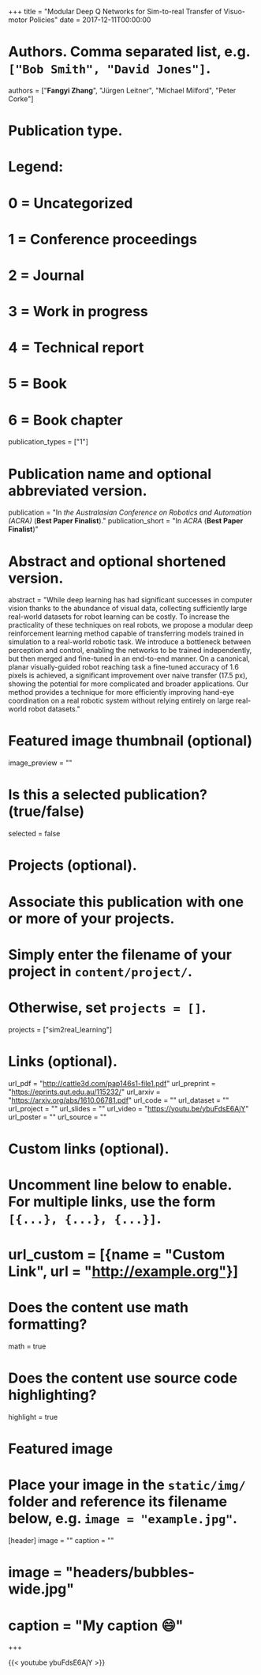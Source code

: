+++
title = "Modular Deep Q Networks for Sim-to-real Transfer of Visuo-motor Policies"
date = 2017-12-11T00:00:00

# Authors. Comma separated list, e.g. `["Bob Smith", "David Jones"]`.
authors = ["**Fangyi Zhang**", "Jürgen Leitner", "Michael Milford", "Peter Corke"]

# Publication type.
# Legend:
# 0 = Uncategorized
# 1 = Conference proceedings
# 2 = Journal
# 3 = Work in progress
# 4 = Technical report
# 5 = Book
# 6 = Book chapter
publication_types = ["1"]

# Publication name and optional abbreviated version.
publication = "In *the Australasian Conference on Robotics and Automation (ACRA)* (**Best Paper Finalist**)."
publication_short = "In *ACRA* (**Best Paper Finalist**)"

# Abstract and optional shortened version.
abstract = "While deep learning has had significant successes in computer vision thanks to the abundance of visual data, collecting sufficiently large real-world datasets for robot learning can be costly. To increase the practicality of these techniques on real robots, we propose a modular deep reinforcement learning method capable of transferring models trained in simulation to a real-world robotic task. We introduce a bottleneck between perception and control, enabling the networks to be trained independently, but then merged and fine-tuned in an end-to-end manner. On a canonical, planar visually-guided robot reaching task a fine-tuned accuracy of 1.6 pixels is achieved, a significant improvement over naive transfer (17.5 px), showing the potential for more complicated and broader applications. Our method provides a technique for more efficiently improving hand-eye coordination on a real robotic system without relying entirely on large real-world robot datasets."

# Featured image thumbnail (optional)
image_preview = ""

# Is this a selected publication? (true/false)
selected = false

# Projects (optional).
#   Associate this publication with one or more of your projects.
#   Simply enter the filename of your project in `content/project/`.
#   Otherwise, set `projects = []`.
projects = ["sim2real_learning"]

# Links (optional).
url_pdf = "http://cattle3d.com/pap146s1-file1.pdf"
url_preprint = "https://eprints.qut.edu.au/115232/"
url_arxiv = "https://arxiv.org/abs/1610.06781.pdf"
url_code = ""
url_dataset = ""
url_project = ""
url_slides = ""
url_video = "https://youtu.be/ybuFdsE6AjY"
url_poster = ""
url_source = ""

# Custom links (optional).
#   Uncomment line below to enable. For multiple links, use the form `[{...}, {...}, {...}]`.
# url_custom = [{name = "Custom Link", url = "http://example.org"}]

# Does the content use math formatting?
math = true

# Does the content use source code highlighting?
highlight = true

# Featured image
# Place your image in the `static/img/` folder and reference its filename below, e.g. `image = "example.jpg"`.
[header]
image = ""
caption = ""

# image = "headers/bubbles-wide.jpg"
# caption = "My caption :smile:"

+++

{{< youtube ybuFdsE6AjY >}}

<!-- More detail can easily be written here using *Markdown* and $\rm \LaTeX$ math code. -->
